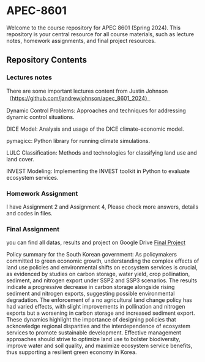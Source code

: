 # APEC-8601
Welcome to the course repository for APEC 8601 (Spring 2024). This repository is your central resource for all course materials, such as lecture notes, homework assignments, and final project resources.
## Repository Contents
### Lectures notes 
There are some important lectures content from Justin Johnson（https://github.com/jandrewjohnson/apec_8601_2024）

Dynamic Control Problems: Approaches and techniques for addressing dynamic control situations.

DICE Model: Analysis and usage of the DICE climate-economic model.

pymagicc: Python library for running climate simulations.

LULC Classification: Methods and technologies for classifying land use and land cover.

INVEST Modeling: Implementing the INVEST toolkit in Python to evaluate ecosystem services.
### Homework Assignment 
I have Assignment 2 and Assignment 4, Please check more answers, details and codes in files.
### Final Assignment 
you can find all datas, results and project on Google Drive [Final Project]([https://drive.google.com/file/d/your-file-id/view](https://drive.google.com/drive/folders/1H_EBXHJpi2AUkredXXLllb3DKUSIxpIM?usp=drive_link))
 
Policy summary for the South Korean government: As policymakers committed to green economic growth, understanding the complex effects of land use policies and environmental shifts on ecosystem services is crucial, as evidenced by studies on carbon storage, water yield, crop pollination, sediment, and nitrogen export under SSP2 and SSP3 scenarios. The results indicate a progressive decrease in carbon storage alongside rising sediment and nitrogen exports, suggesting possible environmental degradation. The enforcement of a no agricultural land change policy has had varied effects, with slight improvements in pollination and nitrogen exports but a worsening in carbon storage and increased sediment export. These dynamics highlight the importance of designing policies that acknowledge regional disparities and the interdependence of ecosystem services to promote sustainable development. Effective management approaches should strive to optimize land use to bolster biodiversity, improve water and soil quality, and maximize ecosystem service benefits, thus supporting a resilient green economy in Korea.
